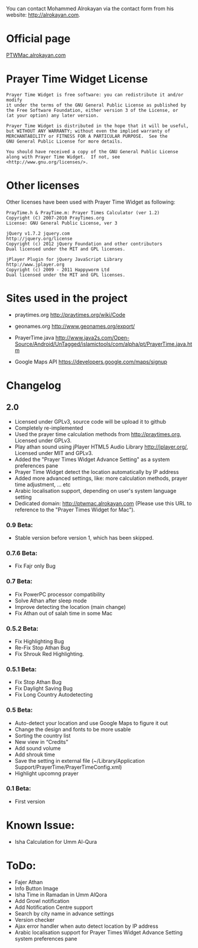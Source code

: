 You can contact Mohammed Alrokayan via the contact form from his website: http://alrokayan.com.

# Official page
[PTWMac.alrokayan.com](PTWMac.alrokayan.com)

# Prayer Time Widget License
    Prayer Time Widget is free software: you can redistribute it and/or modify
    it under the terms of the GNU General Public License as published by
    the Free Software Foundation, either version 3 of the License, or
    (at your option) any later version.

    Prayer Time Widget is distributed in the hope that it will be useful,
    but WITHOUT ANY WARRANTY; without even the implied warranty of
    MERCHANTABILITY or FITNESS FOR A PARTICULAR PURPOSE.  See the
    GNU General Public License for more details.

    You should have received a copy of the GNU General Public License
    along with Prayer Time Widget.  If not, see <http://www.gnu.org/licenses/>.



# Other licenses
Other licenses have been used with Prayer Time Widget as following:

    PrayTime.h & PrayTime.m: Prayer Times Calculator (ver 1.2)
    Copyright (C) 2007-2010 PrayTimes.org
    License: GNU General Public License, ver 3

    jQuery v1.7.2 jquery.com
    http://jquery.org/license
    Copyright (c) 2012 jQuery Foundation and other contributors
    Dual licensed under the MIT and GPL licenses.

    jPlayer Plugin for jQuery JavaScript Library
    http://www.jplayer.org
    Copyright (c) 2009 - 2011 Happyworm Ltd
    Dual licensed under the MIT and GPL licenses.

# Sites used in the project
- praytimes.org
http://praytimes.org/wiki/Code

- geonames.org
http://www.geonames.org/export/

- PrayerTime.java
http://www.java2s.com/Open-Source/Android/UnTagged/islamictools/com/alpha/pt/PrayerTime.java.htm

- Google Maps API
https://developers.google.com/maps/signup

# Changelog
## 2.0
- Licensed under GPLv3, source code will be upload it to github
- Completely re-implemented
- Used the prayer time calculation methods from http://praytimes.org, Licensed under GPLv3.
- Play athan sound using jPlayer HTML5 Audio Library http://jplayer.org/, Licensed under MIT and GPLv3.
- Added the "Prayer Times Widget Advance Setting" as a system preferences pane
- Prayer Time Widget detect the location automatically by IP address
- Added more advanced settings, like: more calculation methods, prayer time adjustment, … etc
- Arabic localisation support, depending on user's system language setting
- Dedicated domain: http://ptwmac.alrokayan.com (Please use this URL to reference to the "Prayer Times Widget for Mac").

### 0.9 Beta:
- Stable version before version 1, which has been skipped.

### 0.7.6 Beta:
- Fix Fajr only Bug

### 0.7 Beta:
- Fix PowerPC processor compatibility
- Solve Athan after sleep mode
- Improve detecting the location (main change)
- Fix Athan out of salah time in some Mac

### 0.5.2 Beta:
- Fix Highlighting Bug
- Re-Fix Stop Athan Bug
- Fix Shrouk Red Highlighting.

### 0.5.1 Beta:
- Fix Stop Athan Bug
- Fix Daylight Saving Bug
- Fix Long Country Autodetecting

### 0.5 Beta:
- Auto-detect your location and use Google Maps to figure it out 
- Change the design and fonts to be more usable 
- Sorting the country list 
- New view in “Credits” 
- Add sound volume 
- Add shrouk time 
- Save the setting in external file (~/Library/Application Support/PrayerTime/PrayerTimeConfig.xml) 
- Highlight upcomng prayer

### 0.1 Beta:
- First version

# Known Issue:
- Isha Calculation for Umm Al-Qura

# ToDo:
- Fajer Athan
- Info Button Image
- Isha Time in Ramadan in Umm AlQora
- Add Growl notification
- Add Notification Centre support
- Search by city name in advance settings
- Version checker
- Ajax error handler when auto detect location by IP address
- Arabic localisation support for Prayer Times Widget Advance Setting system preferences pane
